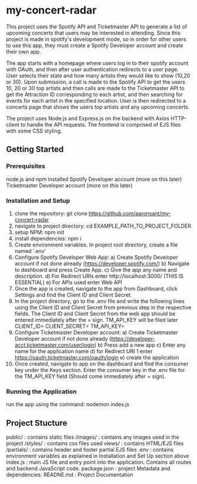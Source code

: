 # my-concert-radar 
This project uses the Spotify API and Ticketmaster API to generate a list of upcoming concerts that users may be interested in attending. Since this project is made in spotify's development mode, so in order for other users to use this app, they must create a Spotify Developer account and create their own app.

The app starts with a homepage where users log in to their spotify account with OAuth, and then after user authentication redirects to a user page. User selects their state and how many artists they would like to show (10,20 or 30). Upon submission, a call is made to the Spotify API to get the users 10, 20 or 30 top artists and then calls are made to the Ticketmaster API to get the Attraction ID corresponding to each artist, and then searching for events for each artist in the specified location. User is then redirected to a concerts page that shows the users top artists and any upcoming concerts.   

The project uses Node.js and Express.js on the backend with Axios HTTP-client to handle the API requests. The frontend is comprised of EJS files with some CSS styling.

## Getting Started

### Prerequisites
node.js and npm installed
Spotify Developer account (more on this later)
Ticketmaster Developer account (more on this later)

### Installation and Setup

1. clone the repository: git clone https://github.com/aaronsant/my-concert-radar
2. navigate to project directory: cd EXAMPLE_PATH_TO_PROJECT_FOLDER
3. setup NPM: npm init
4. install dependencies: npm i
6. Create environment variables. In project root directory, create a file named '.env' 
7. Configure Spotify Developer Web App:
   a) Create Spotify Developer account if not done already (https://developer.spotify.com/)
   b) Navigate to dashboard and press Create App. 
   c) Give the app any name and description.
   d) For Redirect URIs enter http://localhost:3000/ (THIS IS ESSENTIAL)
   e) For APIs used enter Web API
8. Once the app is created, navigate to the app from Dashboard, click Settings and find the Client ID and Client Secret.
9. In the project directory, go to the .env file and write the following lines using the Client ID and Client Secret from previous step in the respective fields. The Client ID and Client Secret from the web app should be entered immediately after the = sign. TM_API_KEY will be filed later
   CLIENT_ID=
   CLIENT_SECRET=
   TM_API_KEY=
10. Configure Ticketmaster Developer account:
    a) Create Ticketmaster Developer account if not done already (https://developer-acct.ticketmaster.com/user/login)
    b) Press add a new app
    c) Enter any name for the application name
    d) for Redirect URI 1 enter https://oauth.ticketmaster.com/oauth/login
    e) create the application
11. Once created, navigate to app on the dashboard and find the consumer key under the Keys section. Enter the consumer key in the .env file for the TM_API_KEY field (Should come immediately after = sign).

### Running the Application
run the app using the command: nodemon index.js

## Project Stucture
public/ : contains static files
    /images/ : contains any images used in the project 
    /styles/ : contains css files used
views/ : contains HTML/EJS files
    /partials/ : contains header and footer partial EJS files
.env : contains environment variables as explained in Installation and Set Up section above
index.js : main JS file and entry point into the application. Contains all routes and backend JavaScript code.
package.json : project Metadata and dependencies.
READNE.md : Project Documentation
    
    

